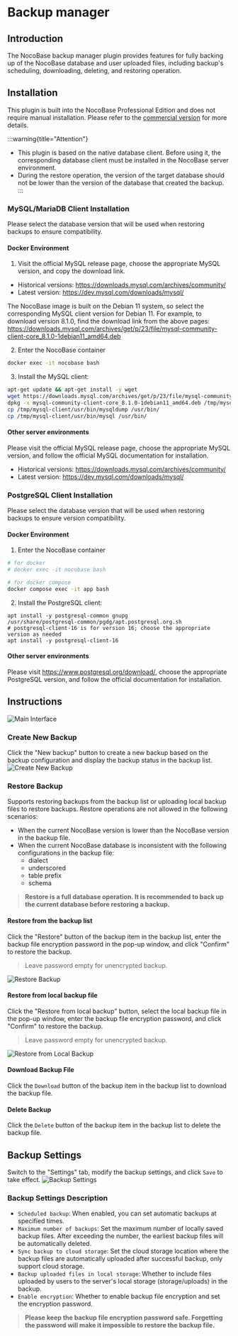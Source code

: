 # Backup manager

<PluginInfo name="backups"></PluginInfo>

## Introduction

The NocoBase backup manager plugin provides features for fully backing up of the NocoBase database and user uploaded files, including backup's scheduling, downloading, deleting, and restoring operation.

## Installation

This plugin is built into the NocoBase Professional Edition and does not require manual installation. Please refer to the <a target="_blank" href="https://www.nocobase.com/en/commercial">commercial version</a> for more details.

:::warning{title="Attention"}
- This plugin is based on the native database client. Before using it, the corresponding database client must be installed in the NocoBase server environment.
- During the restore operation, the version of the target database should not be lower than the version of the database that created the backup.
:::

### MySQL/MariaDB Client Installation

Please select the database version that will be used when restoring backups to ensure compatibility.

#### Docker Environment

1. Visit the official MySQL release page, choose the appropriate MySQL version, and copy the download link.
- Historical versions: https://downloads.mysql.com/archives/community/
- Latest version: https://dev.mysql.com/downloads/mysql/

The NocoBase image is built on the Debian 11 system, so select the corresponding MySQL client version for Debian 11. For example, to download version 8.1.0, find the download link from the above pages: https://downloads.mysql.com/archives/get/p/23/file/mysql-community-client-core_8.1.0-1debian11_amd64.deb

2. Enter the NocoBase container
```bash
docker exec -it nocobase bash
```

3. Install the MySQL client:
```bash
apt-get update && apt-get install -y wget
wget https://downloads.mysql.com/archives/get/p/23/file/mysql-community-client-core_8.1.0-1debian11_amd64.deb
dpkg -x mysql-community-client-core_8.1.0-1debian11_amd64.deb /tmp/mysql-client
cp /tmp/mysql-client/usr/bin/mysqldump /usr/bin/
cp /tmp/mysql-client/usr/bin/mysql /usr/bin/
```

#### Other server environments

Please visit the official MySQL release page, choose the appropriate MySQL version, and follow the official MySQL documentation for installation.
- Historical versions: https://downloads.mysql.com/archives/community/
- Latest version: https://dev.mysql.com/downloads/mysql/

### PostgreSQL Client Installation

Please select the database version that will be used when restoring backups to ensure version compatibility.

#### Docker Environment

1. Enter the NocoBase container
```bash
# for docker
# docker exec -it nocobase bash

# for docker compose
docker compose exec -it app bash
```

2. Install the PostgreSQL client:
```
apt install -y postgresql-common gnupg
/usr/share/postgresql-common/pgdg/apt.postgresql.org.sh
# postgresql-client-16 is for version 16; choose the appropriate version as needed
apt install -y postgresql-client-16
```

#### Other server environments
Please visit https://www.postgresql.org/download/, choose the appropriate PostgreSQL version, and follow the official documentation for installation.

## Instructions

![Main Interface](./static/main-screen.png)

### Create New Backup

Click the "New backup" button to create a new backup based on the backup configuration and display the backup status in the backup list.
![Create New Backup](./static/new-backup.png)

### Restore Backup

Supports restoring backups from the backup list or uploading local backup files to restore backups.
Restore operations are not allowed in the following scenarios:
- When the current NocoBase version is lower than the NocoBase version in the backup file.
- When the current NocoBase database is inconsistent with the following configurations in the backup file:
  - dialect
  - underscored
  - table prefix
  - schema

> **Restore is a full database operation. It is recommended to back up the current database before restoring a backup.**

#### Restore from the backup list

Click the "Restore" button of the backup item in the backup list, enter the backup file encryption password in the pop-up window, and click "Confirm" to restore the backup.
> Leave password empty for unencrypted backup.

![Restore Backup](./static/restore-backup.png)

#### Restore from local backup file

Click the "Restore from local backup" button, select the local backup file in the pop-up window, enter the backup file encryption password, and click "Confirm" to restore the backup.
> Leave password empty for unencrypted backup.

![Restore from Local Backup](./static/restore-from-local.png)

#### Download Backup File

Click the `Download` button of the backup item in the backup list to download the backup file.

#### Delete Backup

Click the `Delete` button of the backup item in the backup list to delete the backup file.

## Backup Settings

Switch to the "Settings" tab, modify the backup settings, and click `Save` to take effect.
![Backup Settings](./static/backup-settings.png)

### Backup Settings Description

- `Scheduled backup`: When enabled, you can set automatic backups at specified times.
- `Maximum number of backups`: Set the maximum number of locally saved backup files. After exceeding the number, the earliest backup files will be automatically deleted.
- `Sync backup to cloud storage`: Set the cloud storage location where the backup files are automatically uploaded after successful backup, only support cloud storage.
- `Backup uploaded files in local storage`: Whether to include files uploaded by users to the server's local storage (storage/uploads) in the backup.
- `Enable encryption`: Whether to enable backup file encryption and set the encryption password.

> **Please keep the backup file encryption password safe. Forgetting the password will make it impossible to restore the backup file.**
